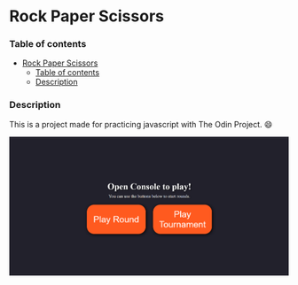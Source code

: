 # Rock Paper Scissors

### Table of contents

-   [Rock Paper Scissors](#rock-paper-scissors)
    -   [Table of contents](#table-of-contents)
    -   [Description](#description)

### Description

This is a project made for practicing javascript with The Odin Project. :smile:

![image](./img/page.png)
